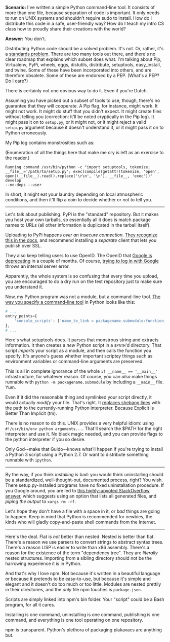 **Scenario:** I've written a simple Python command-line tool. It consists of
more than one file, because separation of code is important. It only needs to
run on UNIX systems and shouldn't require sudo to install. How do I distribute
this code in a safe, user-friendly way? How do I teach my intro CS class how to
proudly share their creations with the world?

**Answer:** You don't.

Distributing Python code should be a solved problem. It's not. Or, rather, it's
a [standards problem](http://xkcd.com/927/). There are too many tools out
there, and there's no clear roadmap that explains which subset does what. I'm
talking about Pip, Virtualenv, PyPi, wheels, eggs, distutils, distribute,
setuptools, easy_install, and twine. Some of these have been incorporated into
others, and are therefore obsolete. Some of these are endorsed by a PEP.
(What's a PEP? Do I care?)

There is certainly not one obvious way to do it.  Even if you're Dutch.

Assuming you have picked out a subset of tools to use, though, there's no
guarantee that they will cooperate. A Pip flag, for instance, might work. It
might not work. It might do stuff that you didn't expect. It might create files
without telling you (correction: it'll be noted cryptically in the Pip log). It
might pass it on to `setup.py`, or it might not, or it might reject a valid
`setup.py` argument because it doesn't understand it, or it might pass it on to
Python erroneously.

My Pip log contains monstrosities such as:

(Enumeration of all the things here that make me cry is left as an exercise to
the reader.)

    Running command /usr/bin/python -c "import setuptools, tokenize;
    __file__='/path/to/setup.py'; exec(compile(getattr(tokenize, 'open',
    open)(__file__).read().replace('\r\n', '\n'), __file__, 'exec'))" develop
    --no-deps --user

In short, it might eat your laundry depending on local atmospheric conditions,
and then it'll flip a coin to decide whether or not to tell you.

---

Let's talk about publishing. PyPi is the "standard" repository. But it makes you
host your own tarballs, so essentially all it does is match package names to
URLs (all other information is duplicated in the tarball itself).

Uploading to PyPi happens *over an insecure connection*. [They recognize this
in the
docs](https://packaging.python.org/en/latest/distributing.html#upload-your-distributions),
and recommend installing a *separate* client that lets you publish over SSL.

They also keep telling users to use OpenID. The OpenID that [Google is
deprecating](https://developers.google.com/accounts/docs/OpenID#shutdown-timetable)
in a couple of months. Of course, [trying to log in with
Google](https://pypi.python.org/pypi?:action=login&provider=Google) throws an
internal server error.

Apparently, the whole system is so confusing that every time you upload, you
are encouraged to do a dry run on the test repository just to make sure you
understand it.

Now, my Python program was not a module, but a command-line tool. [The way you
specify a command-line
tool](http://blog.habnab.it/blog/2013/07/21/python-packages-and-you/) in Python
looks like this:
  
```python
# ...
entry_points={
    'console_scripts': ['name_to_link = packagename.submodule:function_name'],
},
# ...
```

Here's what setuptools does. It parses that monstrous string and extracts
information. It then creates a *new* Python script in a `$PATH`'d directory.
That script *imports* your script as a module, and then calls the function you
specify. It's anyone's guess whether important scriptey things such as
environment variables or command-line arguments are preserved.

This is all in complete ignorance of the whole `if __name__ == '__main__'`
infrastructure, for whatever reason. Of course, you can *also* make things
runnable with `python -m packagename.submodule` by including a `__main__` file.
Yum.

Even if it did the reasonable thing and symlinked your script directly, it
would actually *modify* your file. That's right. It [replaces shebang
lines](https://docs.python.org/2/distutils/setupscript.html#installing-scripts)
with the path to the currently-running Python interpreter. Because Explicit Is
Better Than Implicit (tm).

There is no reason to do this. UNIX provides a very helpful idiom: using
`#!/usr/bin/env python arguments...`. That'll search the $PATH for the
right interpreter and use it. No black magic needed, and you can provide flags
to the python interpreter if you so desire.

Only God--make that Guido--knows what'll happen if you're trying to install a
Python 3 script using a Python 2.7. Or want to distribute something runnable
with `ipython`.

---

By the way, if you think *installing* is bad: you would think uninstalling
should be a standardized, well-thought-out, documented process, right? You
wish. There setup.py-installed programs have no fixed uninstallation procedure.
If you Google around, you are led to [this highly-upvoted StackOverflow
answer](http://stackoverflow.com/a/1550235/3053429), which suggests using an
option that lists all generated files, and *piping the output* to `xargs rm
-rf`.

Let's hope they don't have a file with a space in it, or *bad* things are going
to happen. Keep in mind that Python is recommended for newbies, the kinds who
will gladly copy-and-paste shell commands from the Internet.

---

Here's the deal. Flat is *not* better than nested. Nested is better than flat.
There's a reason we use parsers to convert strings to abstract syntax trees.
There's a reason LISP is easier to write than x86 assembly. There's a reason
for the existence of the term "dependency tree". They are *literally* nested
structures. Importing from a sibling directory should not be the harrowing
experience it is in Python.

And that's why I love npm. Not because it's written in a beautiful language or
because it pretends to be easy-to-use, but because it's simple and elegant and
it doesn't do too much or too little. Modules are nested prettily in their
directories, and the *only* file npm touches is `package.json`.

Scripts are simply linked into npm's bin folder. Your "script" could be a Bash
program, for all it cares.

Installing is one command, uninstalling is one command, publishing is one
command, and everything is one tool operating on one repository.

npm is transparent. Python's plethora of packaging plakavacs are anything but.
